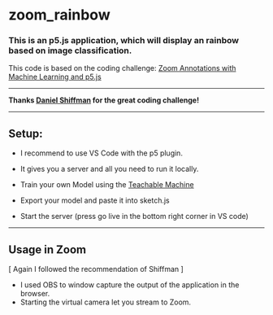 # zoom_rainbow

### This is an p5.js application, which will display an rainbow based on image classification.

This code is based on the coding challenge: [Zoom Annotations with Machine Learning and p5.js](https://thecodingtrain.com/CodingChallenges/157-zoom-annotations.html)


---
**Thanks [Daniel Shiffman](https://github.com/shiffman) for the great coding challenge!**

---

## Setup:

- I recommend to use VS Code with the p5 plugin.
- It gives you a server and all you need to run it locally.

- Train your own Model using the [Teachable Machine](https://teachablemachine.withgoogle.com/)
- Export your model and paste it into sketch.js
- Start the server (press go live in the bottom right corner in VS code)


----
## Usage in Zoom

[ Again I followed the recommendation of Shiffman ]

- I used OBS to window capture the output of the application in the browser.
- Starting the virtual camera let you stream to Zoom. 




    
